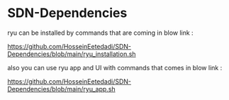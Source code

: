 # SDN-Dependencies
ryu can be installed by commands that are coming in blow link : 

https://github.com/HosseinEetedadi/SDN-Dependencies/blob/main/ryu_installation.sh



also you can use ryu app and UI with commands that comes in blow link : 


https://github.com/HosseinEetedadi/SDN-Dependencies/blob/main/ryu_app.sh
